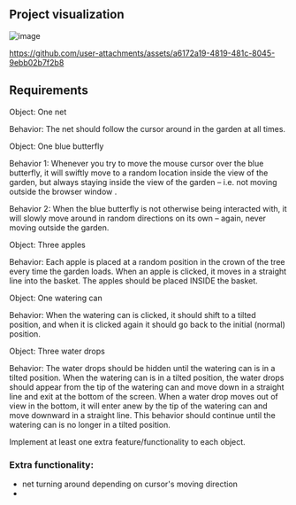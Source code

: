 ## Project visualization

![image](https://github.com/user-attachments/assets/5d6c1c24-3e35-46d9-91f0-b8be6eb73e40)

https://github.com/user-attachments/assets/a6172a19-4819-481c-8045-9ebb02b7f2b8

## Requirements

Object: One net

Behavior: The net should follow the cursor around in the garden at all times.


Object: One blue butterfly

Behavior 1: Whenever you try to move the mouse cursor over the blue butterfly, it will swiftly move to a random location inside the view of the garden, but always staying inside the view of the garden – i.e. not moving outside the browser window .

Behavior 2: When the blue butterfly is not otherwise being interacted with, it will slowly move around in random directions on its own – again, never moving outside the garden.


Object: Three apples

Behavior: Each apple is placed at a random position in the crown of the tree every time the garden loads. When an apple is clicked, it moves in a straight line into the basket. The apples should be placed INSIDE the basket.


Object: One watering can

Behavior: When the watering can is clicked, it should shift to a tilted position, and when it is clicked again it should go back to the initial (normal) position.


Object: Three water drops

Behavior: The water drops should be hidden until the watering can is in a tilted position. When the watering can is in a tilted position, the water drops should appear from the tip of the watering can and move down in a straight line and exit at the bottom of the screen. When a water drop moves out of view in the bottom, it will enter anew by the tip of the watering can and move downward in a straight line. This behavior should continue until the watering can is no longer in a tilted position. 


Implement at least one extra feature/functionality to each object.

### Extra functionality: 
- net turning around depending on cursor's moving direction
- 
